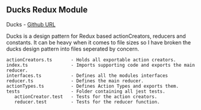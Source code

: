 ## Ducks Redux Module

Ducks - [Github URL](https://github.com/erikras/ducks-modular-redux)

Ducks is a design pattern for Redux based actionCreators, reducers and constants. It can be heavy when it comes to file sizes so I have broken the ducks design pattern into files seperated by concern.

```
actionCreators.ts       - Holds all exportable action creators.
index.ts                - Imports supporting code and exports the main reducer.
interfaces.ts           - Defines all the modules interfaces
reducer.ts              - Defines the main reducer.
actionTypes.ts          - Defines Action Types and exports them.
tests                   - Folder containing all jest tests.
   actionCreator.test   - Tests for the action creators.
   reducer.test         - Tests for the reducer function.
```
